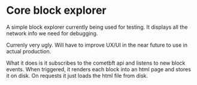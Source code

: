 # Core block explorer

A simple block explorer currently being used for testing.
It displays all the network info we need for debugging.

Currenly very ugly. 
Will have to improve UX/UI in the near future to use in actual production.

What it does is it subscribes to the cometbft api and listens to new block events.
When triggered, it renders each block into an html page and stores it on disk.
On requests it just loads the html file from disk.
